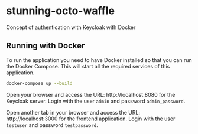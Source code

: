 # stunning-octo-waffle
Concept of authentication with Keycloak with Docker

## Running with Docker

To run the application you need to have Docker installed so that you can run the Docker Compose. This will start all the required services of this application.

```bash
docker-compose up --build
```

Open your browser and access the URL: http://localhost:8080 for the Keycloak server.
Login with the user `admin` and password `admin_password`.

Open another tab in your browser and access the URL: http://localhost:3000 for the frontend application.
Login with the user `testuser` and password `testpassword`.

